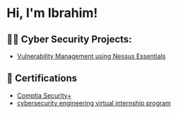 <h1>Hi, I'm Ibrahim!</h1>

<h2>👨‍💻 Cyber Security Projects:</h2>

  - [Vulnerability Management using Nessus Essentials](https://github.com/Ibrahimsunmola/Vulnerability-management-using-Nessus-Essentials)

<h2>📑 Certifications </h2> 

  - [Comptia Security+](https://www.credly.com/badges/5b1abdff-cc4b-42bd-bdbd-e2b1db8e3d5a/public_url)
  - [cybersecurity engineering virtual internship program](https://ibb.co/3rX2kq6)


